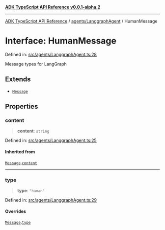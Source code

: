 [**ADK TypeScript API Reference v0.0.1-alpha.2**](../../../README.md)

***

[ADK TypeScript API Reference](../../../modules.md) / [agents/LanggraphAgent](../README.md) / HumanMessage

# Interface: HumanMessage

Defined in: [src/agents/LanggraphAgent.ts:28](https://github.com/njraladdin/adk-typescript/blob/main/src/agents/LanggraphAgent.ts#L28)

Message types for LangGraph

## Extends

- [`Message`](Message.md)

## Properties

### content

> **content**: `string`

Defined in: [src/agents/LanggraphAgent.ts:25](https://github.com/njraladdin/adk-typescript/blob/main/src/agents/LanggraphAgent.ts#L25)

#### Inherited from

[`Message`](Message.md).[`content`](Message.md#content)

***

### type

> **type**: `"human"`

Defined in: [src/agents/LanggraphAgent.ts:29](https://github.com/njraladdin/adk-typescript/blob/main/src/agents/LanggraphAgent.ts#L29)

#### Overrides

[`Message`](Message.md).[`type`](Message.md#type)
